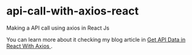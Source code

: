 # api-call-with-axios-react

Making a API call using axios in React Js

You can learn more about it checking my blog article in <a href="https://www.operationdev.com/blog/get-api-data-in-react-with-axios/">Get API Data in React With Axios
</a>.
